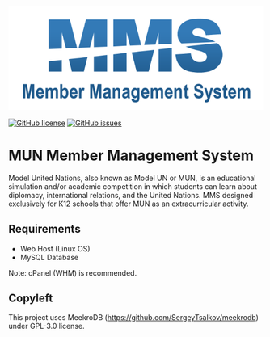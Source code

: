 ![img](https://raw.githubusercontent.com/berkalpyakici/mun_mms/master/panel/uploads/logo/default.png)

[![GitHub license](https://img.shields.io/badge/license-AGPL-blue.svg)](https://raw.githubusercontent.com/berkalpyakici/mun_mms/master/LICENSE)
[![GitHub issues](https://img.shields.io/github/issues/berkalpyakici/mun_mms.svg)](https://github.com/berkalpyakici/mun_mms/issues)

# MUN Member Management System
Model United Nations, also known as Model UN or MUN, is an educational simulation and/or academic competition in which students can learn about diplomacy, international relations, and the United Nations. MMS designed exclusively for K12 schools that offer MUN as an extracurricular activity.

## Requirements
* Web Host (Linux OS)
* MySQL Database

Note: cPanel (WHM) is recommended.

## Copyleft
This project uses MeekroDB (https://github.com/SergeyTsalkov/meekrodb) under GPL-3.0 license.
